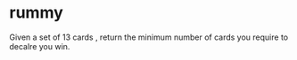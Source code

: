 # rummy
Given a set of 13 cards , return the minimum number of cards you require to decalre you win.
